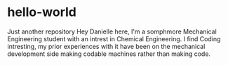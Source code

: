 # hello-world
Just another repository 
Hey Danielle here, I'm a somphmore Mechanical Engineering student with an intrest in Chemical Engineering. I find Coding intresting, my prior experiences with it have been on the mechanical development side making codable machines rather than making code.
